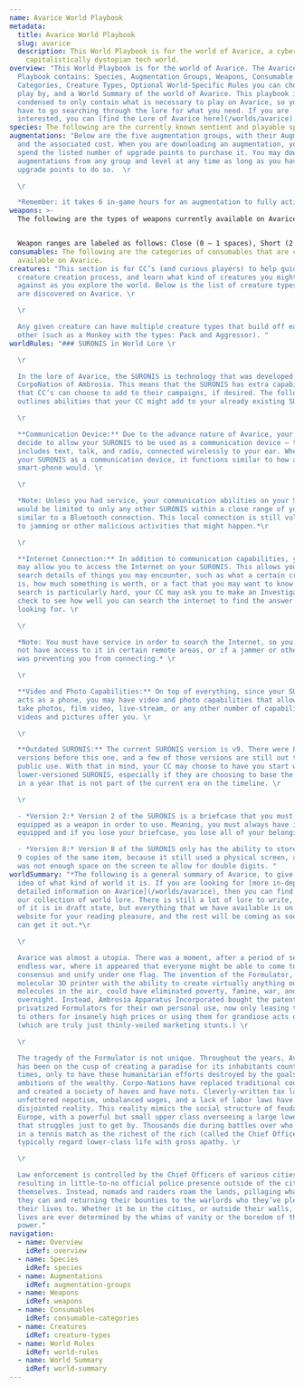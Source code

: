 ```yaml
---
name: Avarice World Playbook
metadata:
  title: Avarice World Playbook
  slug: avarice
  description: This World Playbook is for the world of Avarice, a cyberpunk-ishly
    capitalistically dystopian tech world.
overview: "This World Playbook is for the world of Avarice. The Avarice World
  Playbook contains: Species, Augmentation Groups, Weapons, Consumable
  Categories, Creature Types, Optional World-Specific Rules you can choose to
  play by, and a World Summary of the world of Avarice. This playbook is
  condensed to only contain what is necessary to play on Avarice, so you don't
  have to go searching through the lore for what you need. If you are
  interested, you can [find the Lore of Avarice here](/worlds/avarice)."
species: The following are the currently known sentient and playable species on Avarice.
augmentations: "Below are the five augmentation groups, with their Augmentations
  and the associated cost. When you are downloading an augmentation, you must
  spend the listed number of upgrade points to purchase it. You may download
  augmentations from any group and level at any time as long as you have the
  upgrade points to do so.  \r

  \r

  *Remember: it takes 6 in-game hours for an augmentation to fully activate.*"
weapons: >-
  The following are the types of weapons currently available on Avarice.


  Weapon ranges are labeled as follows: Close (0 – 1 spaces), Short (2 – 4 spaces), Long (4 – 6 spaces), and Far (6 – 10 spaces). Attacking a target outside of your weapons range gives you –1 Advantage for each space outside the range that you are.
consumables: The following are the categories of consumables that are currently
  available on Avarice.
creatures: "This section is for CC’s (and curious players) to help guide the
  creature creation process, and learn what kind of creatures you might be up
  against as you explore the world. Below is the list of creature types there
  are discovered on Avarice. \r

  \r

  Any given creature can have multiple creature types that build off each
  other (such as a Monkey with the types: Pack and Aggressor). "
worldRules: "### SURONIS in World Lore \r

  \r

  In the lore of Avarice, the SURONIS is technology that was developed by the
  CorpoNation of Ambrosia. This means that the SURONIS has extra capabilities
  that CC’s can choose to add to their campaigns, if desired. The following list
  outlines abilities that your CC might add to your already existing SURONIS. \r

  \r

  **Communication Device:** Due to the advance nature of Avarice, your CC may
  decide to allow your SURONIS to be used as a communication device – this
  includes text, talk, and radio, connected wirelessly to your ear. When using
  your SURONIS as a communication device, it functions similar to how a
  smart-phone would. \r

  \r

  *Note: Unless you had service, your communication abilities on your SURONIS
  would be limited to only any other SURONIS within a close range of you,
  similar to a Bluetooth connection. This local connection is still vulnerable
  to jamming or other malicious activities that might happen.*\r

  \r

  **Internet Connection:** In addition to communication capabilities, your CC
  may allow you to access the Internet on your SURONIS. This allows you to
  search details of things you may encounter, such as what a certain creature
  is, how much something is worth, or a fact that you may want to know. If a
  search is particularly hard, your CC may ask you to make an Investigation
  check to see how well you can search the internet to find the answer you are
  looking for. \r

  \r

  *Note: You must have service in order to search the Internet, so you might
  not have access to it in certain remote areas, or if a jammer or other device
  was preventing you from connecting.* \r

  \r

  **Video and Photo Capabilities:** On top of everything, since your SURONIS
  acts as a phone, you may have video and photo capabilities that allow you to
  take photos, film video, live-stream, or any other number of capabilities that
  videos and pictures offer you. \r

  \r

  **Outdated SURONIS:** The current SURONIS version is v9. There were 8 other
  versions before this one, and a few of those versions are still out there for
  public use. With that in mind, your CC may choose to have you start with a
  lower-versioned SURONIS, especially if they are choosing to base the campaign
  in a year that is not part of the current era on the timeline. \r

  \r

  - *Version 2:* Version 2 of the SURONIS is a briefcase that you must have
  equipped as a weapon in order to use. Meaning, you must always have it
  equipped and if you lose your briefcase, you lose all of your belongings. \r

  - *Version 8:* Version 8 of the SURONIS only has the ability to store up to
  9 copies of the same item, because it still used a physical screen, and there
  was not enough space on the screen to allow for double digits. "
worldSummary: "*The following is a general summary of Avarice, to give you an
  idea of what kind of world it is. If you are looking for [more in-depth and
  detailed information on Avarice](/worlds/avarice), then you can find that in
  our collection of world lore. There is still a lot of lore to write, and a lot
  of it is in draft state, but everything that we have available is on our
  website for your reading pleasure, and the rest will be coming as soon as we
  can get it out.*\r

  \r

  Avarice was almost a utopia. There was a moment, after a period of seemingly
  endless war, where it appeared that everyone might be able to come to a
  consensus and unify under one flag. The invention of the Formulator, a
  molecular 3D printer with the ability to create virtually anything out of the
  molecules in the air, could have eliminated poverty, famine, war, and sickness
  overnight. Instead, Ambrosia Apparatus Incorporated bought the patent and
  privatized Formulators for their own personal use, now only leasing them out
  to others for insanely high prices or using them for grandiose acts of charity
  (which are truly just thinly-veiled marketing stunts.) \r

  \r

  The tragedy of the Formulator is not unique. Throughout the years, Avarice
  has been on the cusp of creating a paradise for its inhabitants countless
  times, only to have these humanitarian efforts destroyed by the goals and
  ambitions of the wealthy. Corpo-Nations have replaced traditional countries
  and created a society of haves and have nots. Cleverly-written tax laws,
  unfettered nepotism, unbalanced wages, and a lack of labor laws have created a
  disjointed reality. This reality mimics the social structure of feudal age
  Europe, with a powerful but small upper class overseeing a large lower class
  that struggles just to get by. Thousands die during battles over who cheated
  in a tennis match as the richest of the rich (called the Chief Officers)
  typically regard lower-class life with gross apathy. \r

  \r

  Law enforcement is controlled by the Chief Officers of various cities,
  resulting in little-to-no official police presence outside of the cities
  themselves. Instead, nomads and raiders roam the lands, pillaging whatever
  they can and returning their bounties to the warlords who they’ve pledged
  their lives to. Whether it be in the cities, or outside their walls, people’s
  lives are ever determined by the whims of vanity or the boredom of those in
  power."
navigation:
  - name: Overview
    idRef: overview
  - name: Species
    idRef: species
  - name: Augmentations
    idRef: augmentation-groups
  - name: Weapons
    idRef: weapons
  - name: Consumables
    idRef: consumable-categories
  - name: Creatures
    idRef: creature-types
  - name: World Rules
    idRef: world-rules
  - name: World Summary
    idRef: world-summary
---
```

